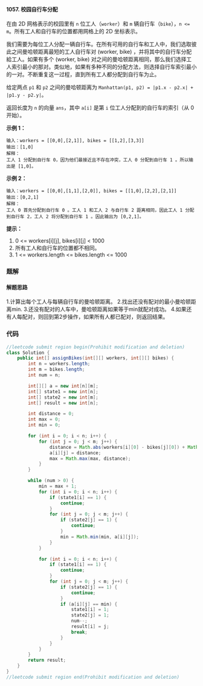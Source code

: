 #### 1057. 校园自行车分配

在由 2D 网格表示的校园里有 `n` 位工人（`worker`）和 `m` 辆自行车（`bike`），`n <= m`。所有工人和自行车的位置都用网格上的 2D 坐标表示。

我们需要为每位工人分配一辆自行车。在所有可用的自行车和工人中，我们选取彼此之间曼哈顿距离最短的工人自行车对  (worker, bike) ，并将其中的自行车分配給工人。如果有多个 (worker, bike) 对之间的曼哈顿距离相同，那么我们选择工人索引最小的那对。类似地，如果有多种不同的分配方法，则选择自行车索引最小的一对。不断重复这一过程，直到所有工人都分配到自行车为止。

给定两点 `p1` 和 `p2` 之间的曼哈顿距离为 `Manhattan(p1, p2) = |p1.x - p2.x| + |p1.y - p2.y|`。

返回长度为 `n` 的向量 `ans`，其中 `a[i]` 是第 `i` 位工人分配到的自行车的索引（从 0 开始）。

**示例 1：**

```shell
输入：workers = [[0,0],[2,1]], bikes = [[1,2],[3,3]]
输出：[1,0]
解释：
工人 1 分配到自行车 0，因为他们最接近且不存在冲突，工人 0 分配到自行车 1 。所以输出是 [1,0]。
```

**示例 2：**

```shell
输入：workers = [[0,0],[1,1],[2,0]], bikes = [[1,0],[2,2],[2,1]]
输出：[0,2,1]
解释：
工人 0 首先分配到自行车 0 。工人 1 和工人 2 与自行车 2 距离相同，因此工人 1 分配到自行车 2，工人 2 将分配到自行车 1 。因此输出为 [0,2,1]。
```

**提示：**

1. 0 <= workers[i][j], bikes[i][j] < 1000
2. 所有工人和自行车的位置都不相同。
3. 1 <= workers.length <= bikes.length <= 1000



### 题解

#### 解题思路

1.计算出每个工人与每辆自行车的曼哈顿距离。
2.找出还没有配对的最小曼哈顿距离min.
3.还没有配对的人车中，曼哈顿距离如果等于min就配对成功。
4.如果还有人每配对，则回到第2步操作，如果所有人都已配对，则返回结果。

### 代码

```java
//leetcode submit region begin(Prohibit modification and deletion)
class Solution {
    public int[] assignBikes(int[][] workers, int[][] bikes) {
        int n = workers.length;
        int m = bikes.length;
        int num = n;

        int[][] a = new int[n][m];
        int[] state1 = new int[n];
        int[] state2 = new int[m];
        int[] result = new int[n];

        int distance = 0;
        int max = 0;
        int min = 0;

        for (int i = 0; i < n; i++) {
            for (int j = 0; j < m; j++) {
                distance = Math.abs(workers[i][0] - bikes[j][0]) + Math.abs(workers[i][1] - bikes[i][1]);
                a[i][j] = distance;
                max = Math.max(max, distance);
            }
        }

        while (num > 0) {
            min = max + 1;
            for (int i = 0; i < n; i++) {
                if (state1[i] == 1) {
                    continue;
                }
                for (int j = 0; j < m; j++) {
                    if (state2[j] == 1) {
                        continue;
                    }
                    min = Math.min(min, a[i][j]);
                }
            }

            for (int i = 0; i < n; i++) {
                if (state1[i] == 1) {
                    continue;
                }
                for (int j = 0; j < m; j++) {
                    if (state2[j] == 1) {
                        continue;
                    }
                    if (a[i][j] == min) {
                        state1[i] = 1;
                        state2[j] = 1;
                        num--;
                        result[i] = j;
                        break;
                    }
                }
            }
        }
        return result;
    }
}
//leetcode submit region end(Prohibit modification and deletion)

```

